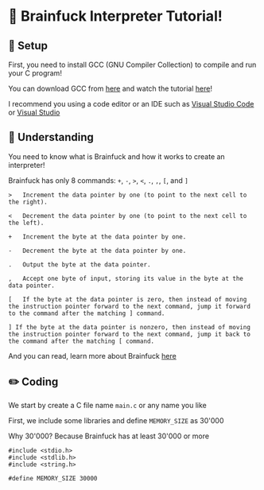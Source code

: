 # 🤯 Brainfuck Interpreter Tutorial!

## 🔨 Setup

First, you need to install GCC (GNU Compiler Collection) to compile and run your C program!

You can download GCC from [here](https://osdn.net/projects/mingw/releases/) and watch the tutorial [here](https://youtu.be/8CNRX1Bk5sY)!

I recommend you using a code editor or an IDE such as [Visual Studio Code](https://code.visualstudio.com/) or [Visual Studio](https://visualstudio.microsoft.com/)

## 🧠 Understanding

You need to know what is Brainfuck and how it works to create an interpreter!

Brainfuck has only 8 commands: `+`, `-`, `>`, `<`, `.`, `,`, `[`, and `]`

```
>	Increment the data pointer by one (to point to the next cell to the right).

<	Decrement the data pointer by one (to point to the next cell to the left).

+	Increment the byte at the data pointer by one.

-	Decrement the byte at the data pointer by one.

.	Output the byte at the data pointer.

,	Accept one byte of input, storing its value in the byte at the data pointer.

[	If the byte at the data pointer is zero, then instead of moving the instruction pointer forward to the next command, jump it forward to the command after the matching ] command.

] If the byte at the data pointer is nonzero, then instead of moving the instruction pointer forward to the next command, jump it back to the command after the matching [ command.
```

And you can read, learn more about Brainfuck [here](https://en.wikipedia.org/wiki/Brainfuck)

## ✏️ Coding

We start by create a C file name `main.c` or any name you like

First, we include some libraries and define `MEMORY_SIZE` as 30'000

Why 30'000? Because Brainfuck has at least 30'000 or more

```
#include <stdio.h>
#include <stdlib.h>
#include <string.h>

#define MEMORY_SIZE 30000
```
